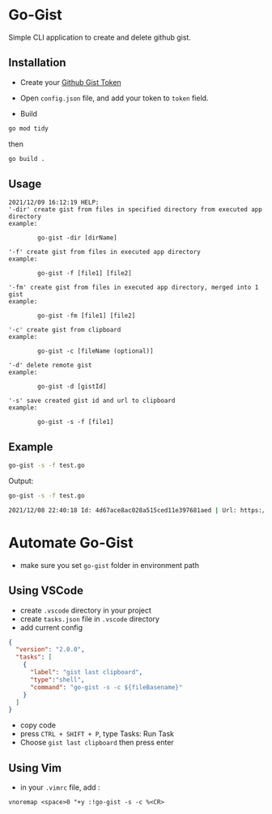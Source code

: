 # Go-Gist

Simple CLI application to create and delete github gist.

## Installation

- Create your [Github Gist Token](https://github.com/settings/tokens)

- Open `config.json` file, and add your token to `token` field.

- Build  
```bash
go mod tidy
```

then

```bash
go build .
```

## Usage

```
2021/12/09 16:12:19 HELP:
'-dir' create gist from files in specified directory from executed app directory
example:

        go-gist -dir [dirName]

'-f' create gist from files in executed app directory
example:

        go-gist -f [file1] [file2]

'-fm' create gist from files in executed app directory, merged into 1 gist
example:

        go-gist -fm [file1] [file2]

'-c' create gist from clipboard
example:

        go-gist -c [fileName (optional)]

'-d' delete remote gist
example:

        go-gist -d [gistId]

'-s' save created gist id and url to clipboard
example:

        go-gist -s -f [file1]

```

## Example

```bash
go-gist -s -f test.go
```

Output:

```bash
go-gist -s -f test.go

2021/12/08 22:40:18 Id: 4d67ace8ac028a515ced11e397681aed | Url: https://gist.github.com/4d67ace8ac028a515ced11e397681aed
```

# Automate Go-Gist

- make sure you set `go-gist` folder in environment path

## Using VSCode

- create `.vscode` directory in your project
- create `tasks.json` file in `.vscode` directory
- add current config

```json
{
  "version": "2.0.0",
  "tasks": [
    {
      "label": "gist last clipboard",
      "type":"shell",
      "command": "go-gist -s -c ${fileBasename}"
    }
  ]
}
```

- copy code
- press `CTRL + SHIFT + P`, type Tasks: Run Task
- Choose `gist last clipboard` then press enter

## Using Vim

- in your `.vimrc` file, add :
 
```
vnoremap <space>0 "+y :!go-gist -s -c %<CR>
```
